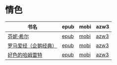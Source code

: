 # 情色

| 书名 | epub | mobi | azw3 |
| --- | --- | --- | --- |
| [芬妮·希尔](http://ct.dalanmei.com/f/31084289-571814847-cc6a3c) | [epub](http://ct.dalanmei.com/f/31084289-571814847-cc6a3c) | [mobi](http://ct.dalanmei.com/f/31084289-571544431-69b7c9) | [azw3](http://ct.dalanmei.com/f/31084289-572016396-26313b) |
| [罗马爱经（企鹅经典）](http://ct.dalanmei.com/f/31084289-571779086-0ef539) | [epub](http://ct.dalanmei.com/f/31084289-571779086-0ef539) | [mobi](http://ct.dalanmei.com/f/31084289-571522478-fcf21e) | [azw3](http://ct.dalanmei.com/f/31084289-571878786-0ace4c) |
| [好色的哈姆雷特](http://ct.dalanmei.com/f/31084289-595860273-31bb9f) | [epub](http://ct.dalanmei.com/f/31084289-595860273-31bb9f) | [mobi](http://ct.dalanmei.com/f/31084289-595857277-210ad3) | [azw3](http://ct.dalanmei.com/f/31084289-595859046-d1223f) |
